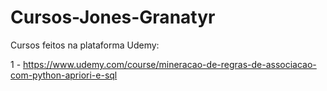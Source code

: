 # Cursos-Jones-Granatyr

Cursos feitos na plataforma Udemy:

1 - https://www.udemy.com/course/mineracao-de-regras-de-associacao-com-python-apriori-e-sql
